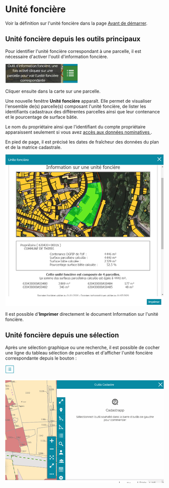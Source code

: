 # Unité foncière

Voir la définition sur l'unité foncière dans la page [Avant de démarrer](../preambule/#unite-fonciere).


## Unité foncière depuis les outils principaux

Pour identifier l'unité foncière correspondant à une parcelle, il est nécessaire d'activer l'outil d'information foncière.

![image](./images/unit_fonc1.png)

Cliquer ensuite dans la carte sur une parcelle.

Une nouvelle fenêtre **Unité foncière** apparaît. Elle permet de visualiser l'ensemble de(s) parcelle(s) composant l'unité foncière, de lister les identifiants cadastraux des différentes parcelles ainsi que leur contenance et le pourcentage de surface bâtie.

Le nom du propriétaire ainsi que l'identifiant du compte propriétaire apparaissent seulement si vous avez [accès aux données nominatives ](../preambule/#controleniveauaccesdonneesfiscales).



En pied de page, il est précisé les dates de fraîcheur des données du plan et de la matrice cadastrale.

![image](./images/unit_fonc2.png)  

Il est possible d'**Imprimer** directement le document Information sur l'unité foncière.



## Unité foncière depuis une sélection


Après une sélection graphique ou une recherche, il est possible de cocher une ligne du tableau sélection de parcelles et d'afficher l'unité foncière correspondante depuis le bouton : 

![image](./images/unit_fonc3.png)

![image](./images/unite_fonciere_selection.gif)


